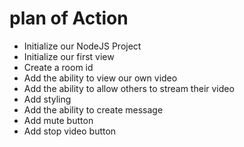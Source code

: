 # plan of Action 

- Initialize our NodeJS Project
- Initialize our first view
- Create a room id
- Add the ability to view our own video
- Add the ability to allow others to stream their video
- Add styling
- Add the ability to create message
- Add mute button
- Add stop video button

